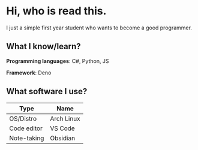 # Hi, who is read this. 
I just a simple first year student who wants to become a good programmer. 

## What I know/learn?
**Programming languages**: C#, Python, JS

**Framework**: Deno

## What software I use?
|Type|Name|
|----------|----------|
|OS/Distro|Arch Linux|
|Code editor|VS Code|
|Note-taking|Obsidian|




<!--
**derik-code/derik-code** is a ✨ _special_ ✨ repository because its `README.md` (this file) appears on your GitHub profile.

Here are some ideas to get you started:

- 🔭 I’m currently working on ...
- 🌱 I’m currently learning ...
- 👯 I’m looking to collaborate on ...
- 🤔 I’m looking for help with ...
- 💬 Ask me about ...
- 📫 How to reach me: ...
- 😄 Pronouns: ...
- ⚡ Fun fact: ...
-->

